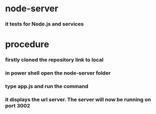 # node-server
### it tests for Node.js and services

# procedure
### firstly cloned the repository link to local 
### in power shell open the node-server folder
### type app.js and run the command
### it displays the url server. The server will now be running on port 3002
